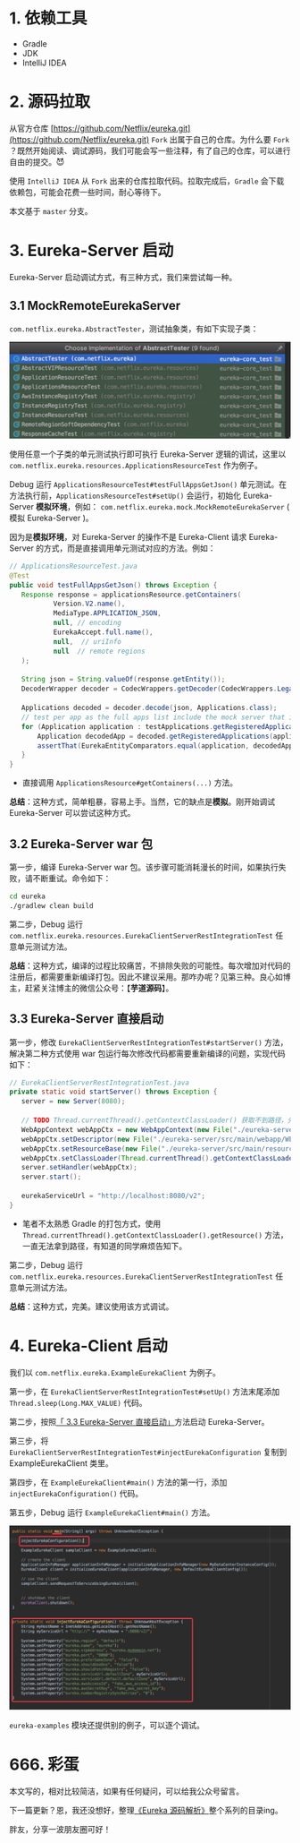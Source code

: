 # 1. 依赖工具

* Gradle
* JDK
* IntelliJ IDEA

# 2. 源码拉取

从官方仓库 [https://github.com/Netflix/eureka.git](https://github.com/Netflix/eureka.git) `Fork` 出属于自己的仓库。为什么要 `Fork` ？既然开始阅读、调试源码，我们可能会写一些注释，有了自己的仓库，可以进行自由的提交。😈

使用 `IntelliJ IDEA` 从 `Fork` 出来的仓库拉取代码。拉取完成后，`Gradle` 会下载依赖包，可能会花费一些时间，耐心等待下。

本文基于 `master` 分支。

# 3. Eureka-Server 启动

Eureka-Server 启动调试方式，有三种方式，我们来尝试每一种。

## 3.1 MockRemoteEurekaServer

`com.netflix.eureka.AbstractTester`，测试抽象类，有如下实现子类：

![](../../../images/Eureka/2018_04_08/01.png)

使用任意一个子类的单元测试执行即可执行 Eureka-Server 逻辑的调试，这里以 `com.netflix.eureka.resources.ApplicationsResourceTest` 作为例子。

Debug 运行 `ApplicationsResourceTest#testFullAppsGetJson()` 单元测试。在方法执行前，`ApplicationsResourceTest#setUp()` 会运行，初始化 Eureka-Server **模拟环境**，例如：
`com.netflix.eureka.mock.MockRemoteEurekaServer` ( 模拟 Eureka-Server )。

因为是**模拟环境**，对 Eureka-Server 的操作不是 Eureka-Client 请求 Eureka-Server 的方式，而是直接调用单元测试对应的方法。例如：

```Java
// ApplicationsResourceTest.java
@Test
public void testFullAppsGetJson() throws Exception {
   Response response = applicationsResource.getContainers(
           Version.V2.name(),
           MediaType.APPLICATION_JSON,
           null, // encoding
           EurekaAccept.full.name(),
           null,  // uriInfo
           null  // remote regions
   );

   String json = String.valueOf(response.getEntity());
   DecoderWrapper decoder = CodecWrappers.getDecoder(CodecWrappers.LegacyJacksonJson.class);

   Applications decoded = decoder.decode(json, Applications.class);
   // test per app as the full apps list include the mock server that is not part of the test apps
   for (Application application : testApplications.getRegisteredApplications()) {
       Application decodedApp = decoded.getRegisteredApplications(application.getName());
       assertThat(EurekaEntityComparators.equal(application, decodedApp), is(true));
   }
}
```

* 直接调用 `ApplicationsResource#getContainers(...)` 方法。

**总结**：这种方式，简单粗暴，容易上手。当然，它的缺点是**模拟**。刚开始调试 Eureka-Server 可以尝试这种方式。

## 3.2 Eureka-Server war 包

第一步，编译 Eureka-Server war 包。该步骤可能消耗漫长的时间，如果执行失败，请不断重试。命令如下：

```bash
cd eureka
./gradlew clean build
```

第二步，Debug 运行`com.netflix.eureka.resources.EurekaClientServerRestIntegrationTest` 任意单元测试方法。

**总结**：这种方式，编译的过程比较痛苦，不排除失败的可能性。每次增加对代码的注册后，都需要重新编译打包。因此不建议采用。那咋办呢？见第三种。良心如博主，赶紧关注博主的微信公众号：【**芋道源码**】。

## 3.3 Eureka-Server 直接启动

第一步，修改 `EurekaClientServerRestIntegrationTest#startServer()` 方法，解决第二种方式使用 war 包运行每次修改代码都需要重新编译的问题，实现代码如下：

```Java
// EurekaClientServerRestIntegrationTest.java
private static void startServer() throws Exception {
   server = new Server(8080);

   // TODO Thread.currentThread().getContextClassLoader() 获取不到路径，先暂时这样；
   WebAppContext webAppCtx = new WebAppContext(new File("./eureka-server/src/main/webapp").getAbsolutePath(), "/");
   webAppCtx.setDescriptor(new File("./eureka-server/src/main/webapp/WEB-INF/web.xml").getAbsolutePath());
   webAppCtx.setResourceBase(new File("./eureka-server/src/main/resources").getAbsolutePath());
   webAppCtx.setClassLoader(Thread.currentThread().getContextClassLoader());
   server.setHandler(webAppCtx);
   server.start();

   eurekaServiceUrl = "http://localhost:8080/v2";
}
```

* 笔者不太熟悉 Gradle 的打包方式，使用 `Thread.currentThread().getContextClassLoader().getResource()` 方法，一直无法拿到路径，有知道的同学麻烦告知下。

第二步，Debug 运行`com.netflix.eureka.resources.EurekaClientServerRestIntegrationTest` 任意单元测试方法。

**总结**：这种方式，完美。建议使用该方式调试。

# 4. Eureka-Client 启动

我们以 `com.netflix.eureka.ExampleEurekaClient` 为例子。

第一步，在 `EurekaClientServerRestIntegrationTest#setUp()` 方法末尾添加 `Thread.sleep(Long.MAX_VALUE)` 代码。

第二步，按照[「 3.3 Eureka-Server 直接启动」](#)方法启动 Eureka-Server。

第三步，将 `EurekaClientServerRestIntegrationTest#injectEurekaConfiguration` 复制到 ExampleEurekaClient 类里。

第四步，在 `ExampleEurekaClient#main()` 方法的第一行，添加 `injectEurekaConfiguration()` 代码。

第五步，Debug 运行 `ExampleEurekaClient#main()` 方法。

![](../../../images/Eureka/2018_04_08/02.png)

`eureka-examples` 模块还提供别的例子，可以逐个调试。

# 666. 彩蛋

本文写的，相对比较简洁，如果有任何疑问，可以给我公众号留言。

下一篇更新？恩，我还没想好，整理[《Eureka 源码解析》](#)整个系列的目录ing。

胖友，分享一波朋友圈可好！



